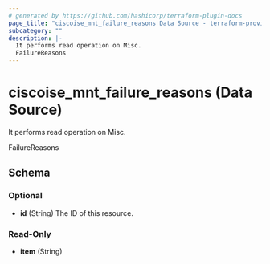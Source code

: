 ```yaml
---
# generated by https://github.com/hashicorp/terraform-plugin-docs
page_title: "ciscoise_mnt_failure_reasons Data Source - terraform-provider-ciscoise"
subcategory: ""
description: |-
  It performs read operation on Misc.
  FailureReasons
---
```


# ciscoise_mnt_failure_reasons (Data Source)

It performs read operation on Misc.

FailureReasons



<!-- schema generated by tfplugindocs -->
## Schema

### Optional

- **id** (String) The ID of this resource.

### Read-Only

- **item** (String)


